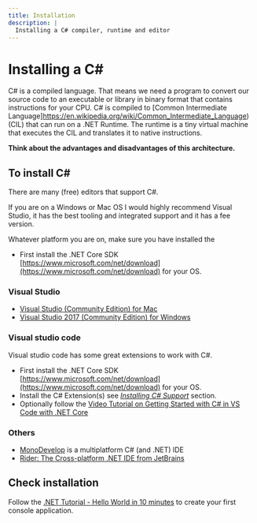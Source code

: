 ```yaml
---
title: Installation
description: |
  Installing a C# compiler, runtime and editor
---
```


# Installing a C#

C# is a compiled language. That means we need a program to convert our source code to an executable or library in binary format that contains instructions for your CPU. C# is compiled to [Common Intermediate Language]https://en.wikipedia.org/wiki/Common_Intermediate_Language) (CIL) that can run on a .NET Runtime. The runtime is a tiny virtual machine that executes the CIL and translates it to native instructions. 

**Think about the advantages and disadvantages of this architecture.**

## To install C#

There are many (free) editors that support C#. 

If you are on a Windows or Mac OS I would highly recommend Visual Studio, it has the best tooling and integrated support and it has a fee version.

Whatever platform you are on, make sure you have installed the 
- First install the .NET Core SDK [https://www.microsoft.com/net/download](https://www.microsoft.com/net/download) for your OS.

### Visual Studio
- [Visual Studio (Community Edition) for Mac](https://visualstudio.microsoft.com/vs/mac/)
- [Visual Studio 2017 (Community Edition) for Windows](https://visualstudio.microsoft.com/)

### Visual studio code
Visual studio code has some great extensions to work with C#.
- First install the .NET Core SDK [https://www.microsoft.com/net/download](https://www.microsoft.com/net/download) for your OS.
- Install the C# Extension(s) see [*Installing C# Support*](https://code.visualstudio.com/docs/languages/csharp#_installing-c35-support) section.
- Optionally follow the [Video Tutorial on Getting Started with C# in VS Code with .NET Core](https://channel9.msdn.com/Blogs/dotnet/Get-started-VSCode-Csharp-NET-Core-Windows)

### Others
- [MonoDevelop](https://www.monodevelop.com/download/#fndtn-download-lin) is a multiplatform C# (and .NET) IDE
- [Rider: The Cross-platform .NET IDE from JetBrains](https://www.jetbrains.com/rider/)

## Check installation

Follow the [.NET Tutorial - Hello World in 10 minutes](https://dotnet.microsoft.com/learn/dotnet/hello-world-tutorial) to create your first console application.